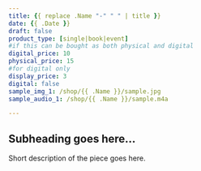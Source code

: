 ```yaml
---
title: {{ replace .Name "-" " " | title }}
date: {{ .Date }}
draft: false
product_type: [single|book|event]
#if this can be bought as both physical and digital
digital_price: 10
physical_price: 15
#for digital only
display_price: 3
digital: false
sample_img_1: /shop/{{ .Name }}/sample.jpg
sample_audio_1: /shop/{{ .Name }}/sample.m4a

---
```


## Subheading goes here...

Short description of the piece goes here.
